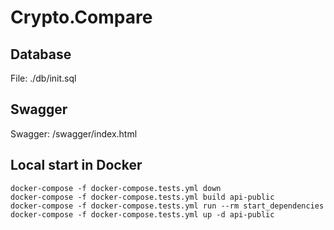 # Crypto.Compare


## Database

File: ./db/init.sql

## Swagger
Swagger: /swagger/index.html

## Local start in Docker

```
docker-compose -f docker-compose.tests.yml down
docker-compose -f docker-compose.tests.yml build api-public 
docker-compose -f docker-compose.tests.yml run --rm start_dependencies
docker-compose -f docker-compose.tests.yml up -d api-public 
```
